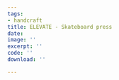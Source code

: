 ```yaml
---
tags:
- handcraft
title: ELEVATE - Skateboard press
date: 
image: ''
excerpt: ''
code: ''
download: ''

---
```

